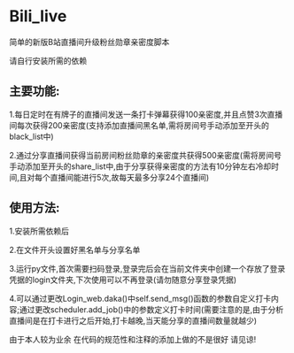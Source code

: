 # Bili_live

简单的新版B站直播间升级粉丝勋章亲密度脚本

请自行安装所需的依赖

## 主要功能:

1.每日定时在有牌子的直播间发送一条打卡弹幕获得100亲密度,并且点赞3次直播间每次获得200亲密度(支持添加直播间黑名单,需将房间号手动添加至开头的black_list中) 

2.通过分享直播间获得当前房间粉丝勋章的亲密度共获得500亲密度(需将房间号手动添加至开头的share_list中,由于分享获得亲密度的方法有10分钟左右冷却时间,且对每个直播间能进行5次,故每天最多分享24个直播间)

## 使用方法:

1.安装所需依赖后

2.在文件开头设置好黑名单与分享名单

3.运行py文件,首次需要扫码登录,登录完后会在当前文件夹中创建一个存放了登录凭据的login文件夹,下次使用可以不再登录(请勿随意分享登录凭据)

4.可以通过更改Login_web.daka()中self.send_msg()函数的参数自定义打卡内容;通过更改scheduler.add_job()中的参数定义打卡时间(需要注意的是,由于分析直播间是在打卡进行之后开始,打卡越晚,当天能分享的直播间数量就越少)




由于本人较为业余 在代码的规范性和注释的添加上做的不是很好 请见谅!
